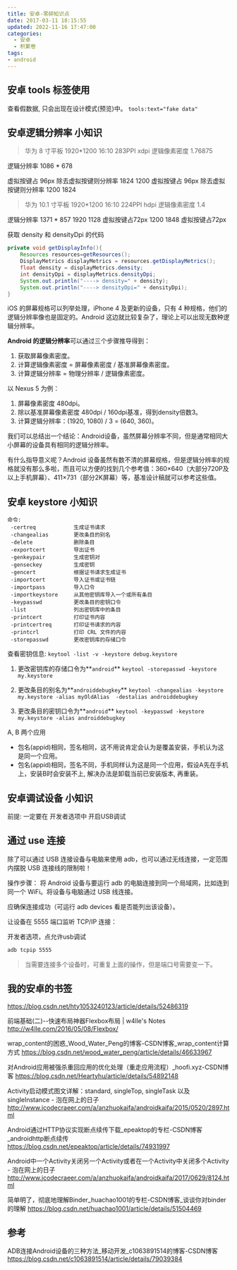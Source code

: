 ```yaml
---
title: 安卓-零碎知识点
date: 2017-03-11 18:15:55
updated: 2022-11-16 17:47:00
categories:
  - 安卓
  - 积累卷
tags:
- android
---
```


## 安卓 tools 标签使用

查看假数据, 只会出现在设计模式(预览)中。 `tools:text="fake data"`

## 安卓逻辑分辨率 小知识

> 华为 8 寸平板 1920*1200  16:10   283PPI xdpi 逻辑像素密度 1.76875

逻辑分辨率 1086 * 678

虚拟按键占 96px 除去虚拟按键则分辨率 1824 1200
虚拟按键占 96px 除去虚拟按键则分辨率 1200 1824

> 华为 10.1 寸平板 1920*1200  16:10  224PPI hdpi  逻辑像素密度 1.4

逻辑分辨率 1371 * 857
1920 1128    虚拟按键占72px
1200 1848    虚拟按键占72px

获取 density 和 densityDpi 的代码

```java
private void getDisplayInfo(){
    Resources resources=getResources();
    DisplayMetrics displayMetrics = resources.getDisplayMetrics();
    float density = displayMetrics.density;
    int densityDpi = displayMetrics.densityDpi;
    System.out.println("----> density=" + density);
    System.out.println("----> densityDpi=" + densityDpi);
}
```

iOS 的屏幕规格可以列举处理，iPhone 4 及更新的设备，只有 4 种规格，他们的逻辑分辨率像也是固定的。Android 这边就比较复杂了，理论上可以出现无数种逻辑分辨率。

**Android 的逻辑分辨率**可以通过三个步骤推导得到：

1. 获取屏幕像素密度。
2. 计算逻辑像素密度 = 屏幕像素密度 / 基准屏幕像素密度。
3. 计算逻辑分辨率 = 物理分辨率 / 逻辑像素密度。

以 Nexus 5 为例：

1. 屏幕像素密度 480dpi。
2. 除以基准屏幕像素密度 480dpi / 160dpi基准，得到density倍数3。
3. 计算逻辑分辨率：(1920, 1080) / 3 = (640, 360)。

我们可以总结出一个结论：Android设备，虽然屏幕分辨率不同，但是通常相同大小屏幕的设备具有相同的逻辑分辨率。

有什么指导意义呢？Android 设备虽然有数不清的屏幕规格，但是逻辑分辨率的规格就没有那么多啦，而且可以方便的找到几个参考值：360×640（大部分720P及以上手机屏幕）、411×731（部分2K屏幕）等，基准设计稿就可以参考这些值。

## 安卓 keystore 小知识

```text
命令:
 -certreq            生成证书请求
 -changealias        更改条目的别名
 -delete             删除条目
 -exportcert         导出证书
 -genkeypair         生成密钥对
 -genseckey          生成密钥
 -gencert            根据证书请求生成证书
 -importcert         导入证书或证书链
 -importpass         导入口令
 -importkeystore     从其他密钥库导入一个或所有条目
 -keypasswd          更改条目的密钥口令
 -list               列出密钥库中的条目
 -printcert          打印证书内容
 -printcertreq       打印证书请求的内容
 -printcrl           打印 CRL 文件的内容
 -storepasswd        更改密钥库的存储口令
```

查看密钥信息:
`keytool -list -v -keystore debug.keystore`

1. 更改密钥库的存储口令为**`android`**
`keytool -storepasswd -keystore my.keystore`

2. 更改条目的别名为**`androiddebugkey`**
`keytool -changealias -keystore my.keystore -alias myOldAlias  -destalias androiddebugkey`

3. 更改条目的密钥口令为**`android`**
`keytool -keypasswd -keystore my.keystore -alias androiddebugkey`

A, B 两个应用

* 包名(appid)相同，签名相同，这不用说肯定会认为是覆盖安装，手机认为这是同一个应用。
* 包名(appid)相同，签名不同，手机同样认为这是同一个应用，假设A先在手机上，安装B时会安装不上, 解决办法是卸载当前已安装版本, 再重装。

## 安卓调试设备 小知识

前提: 一定要在 开发者选项中 开启USB调试

## 通过 use 连接

除了可以通过 USB 连接设备与电脑来使用 adb，也可以通过无线连接，一定范围内摆脱 USB 连接线的限制啦！

操作步骤：
将 Android 设备与要运行 adb 的电脑连接到同一个局域网，比如连到同一个 WiFi。将设备与电脑通过 USB 线连接。

应确保连接成功（可运行 adb devices 看是否能列出该设备）。

让设备在 5555 端口监听 TCP/IP 连接：

开发者选项，点允许usb调试

```sh
adb tcpip 5555
```

> 当需要连接多个设备时，可重复上面的操作，但是端口号需要变一下。

## 我的安卓的书签

<https://blog.csdn.net/hty1053240123/article/details/52486319>

前端基础(二)--快速布局神器Flexbox布局 | w4lle's Notes
<http://w4lle.com/2016/05/08/Flexbox/>

wrap_content的困惑_Wood_Water_Peng的博客-CSDN博客_wrap_content计算方式
<https://blog.csdn.net/wood_water_peng/article/details/46633967>

对Android应用被强杀重回应用的优化处理（重走应用流程）_hoofi.xyz-CSDN博客
<https://blog.csdn.net/Heartyhu/article/details/54892148>

Activity启动模式图文详解：standard, singleTop, singleTask 以及 singleInstance - 泡在网上的日子
<http://www.jcodecraeer.com/a/anzhuokaifa/androidkaifa/2015/0520/2897.html>

Android通过HTTP协议实现断点续传下载_epeaktop的专栏-CSDN博客_androidhttp断点续传
<https://blog.csdn.net/epeaktop/article/details/74931997>

Android中一个Activity关闭另一个Activity或者在一个Activity中关闭多个Activity - 泡在网上的日子
<http://www.jcodecraeer.com/a/anzhuokaifa/androidkaifa/2017/0629/8124.html>

简单明了，彻底地理解Binder_huachao1001的专栏-CSDN博客_谈谈你对binder的理解
<https://blog.csdn.net/huachao1001/article/details/51504469>

## 参考

ADB连接Android设备的三种方法_移动开发_c1063891514的博客-CSDN博客
<https://blog.csdn.net/c1063891514/article/details/79039384>
